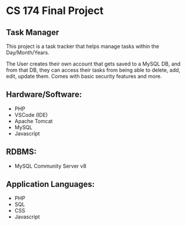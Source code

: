 # CS 174 Final Project

## Task Manager
This project is a task tracker that helps manage tasks within the Day/Month/Years.

The User creates their own account that gets saved to a MySQL DB, and from that DB, they can access their tasks from being able to delete, add, edit, update them. Comes with basic security features and more.


## Hardware/Software:
+ PHP
+ VSCode (IDE)
+ Apache Tomcat
+ MySQL 
+ Javascript

## RDBMS:
+ MySQL Community Server v8

## Application Languages:
+ PHP
+ SQL
+ CSS
+ Javascript
